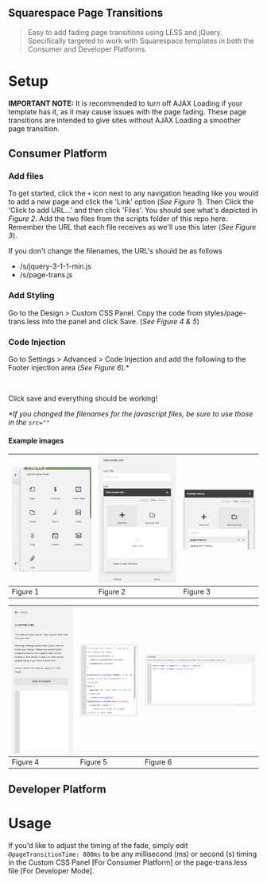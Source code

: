 Squarespace Page Transitions
-----------------------------

>Easy to add fading page transitions using LESS and jQuery. Specifically targeted to work with Squarespace templates in both the Consumer and Developer Platforms.

# Setup

__IMPORTANT NOTE:__ It is recommended to turn off AJAX Loading if your template has it, as it may cause issues with the page fading. These page transitions are intended to give sites without AJAX Loading a smoother page transition.

## Consumer Platform

### Add files

To get started, click the <code>+</code> icon next to any navigation heading like you would to add a new page and click the 'Link' option (_See Figure 1_). Then Click the 'Click to add URL...' and then click 'Files'. You should see what's depicted in _Figure 2_. Add the two files from the scripts folder of this repo here. Remember the URL that each file receives as we'll use this later (_See Figure 3_).  

If you don't change the filenames, the URL's should be as follows  
  * /s/jquery-3-1-1-min.js
  * /s/page-trans.js

### Add Styling

Go to the Design > Custom CSS Panel. Copy the code from styles/page-trans.less into the panel and click Save. (_See Figure 4 & 5_)  

### Code Injection

Go to Settings > Advanced > Code Injection and add the following to the Footer injection area (_See Figure 6_).\*  

<code><script src="/s/jquery-3-1-1-min.js"></script></code>  
<code><script src="/s/page-trans.js"></script></code>  

Click save and everything should be working!  

_\*If you changed the filenames for the javascript files, be sure to use those in the <code>src=""</code>_

#### Example images

| ![figure1](https://github.com/NathanPaynter/Sqs-Page-Transition/raw/master/tutorial/img/figure1.png "Figure 1") | ![figure2](https://github.com/NathanPaynter/Sqs-Page-Transition/raw/master/tutorial/img/figure2.png "Figure 2") | ![figure3](https://github.com/NathanPaynter/Sqs-Page-Transition/raw/master/tutorial/img/figure3.png "Figure 3") |
| ------------- | -------------------- | ---------------- |
| Figure 1 | Figure 2 | Figure 3 |  

| ![figure4](https://github.com/NathanPaynter/Sqs-Page-Transition/raw/master/tutorial/img/figure4.png "Figure 4") | ![figure5](https://github.com/NathanPaynter/Sqs-Page-Transition/raw/master/tutorial/img/figure5.png "Figure 5") | ![figure6](https://github.com/NathanPaynter/Sqs-Page-Transition/raw/master/tutorial/img/figure6.png "Figure 6") |
| ------------- | -------------------- | ---------------- |
| Figure 4 | Figure 5 | Figure 6 |

## Developer Platform

# Usage

If you'd like to adjust the timing of the fade, simply edit <code>@pageTransitionTime: 800ms</code> to be any millisecond (ms) or second (s) timing in the Custom CSS Panel [For Consumer Platform] or the page-trans.less file [For Developer Mode].
